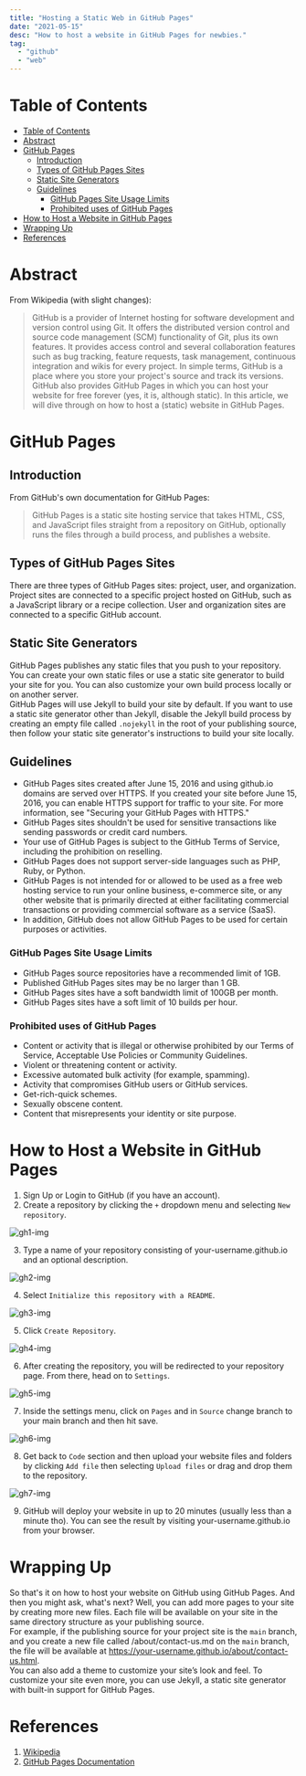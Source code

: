 ```yaml
---
title: "Hosting a Static Web in GitHub Pages"
date: "2021-05-15"
desc: "How to host a website in GitHub Pages for newbies."
tag:
  - "github"
  - "web"
---
```


# Table of Contents

- [Table of Contents](#table-of-contents)
- [Abstract](#abstract)
- [GitHub Pages](#github-pages)
  - [Introduction](#introduction)
  - [Types of GitHub Pages Sites](#types-of-github-pages-sites)
  - [Static Site Generators](#static-site-generators)
  - [Guidelines](#guidelines)
    - [GitHub Pages Site Usage Limits](#github-pages-site-usage-limits)
    - [Prohibited uses of GitHub Pages](#prohibited-uses-of-github-pages)
- [How to Host a Website in GitHub Pages](#how-to-host-a-website-in-github-pages)
- [Wrapping Up](#wrapping-up)
- [References](#references)

# Abstract

From Wikipedia (with slight changes):

> GitHub is a provider of Internet hosting for software development and version
> control using Git. It offers the distributed version control and source code
> management (SCM) functionality of Git, plus its own features. It provides
> access control and several collaboration features such as bug tracking,
> feature requests, task management, continuous integration and wikis for every
> project. In simple terms, GitHub is a place where you store your project's
> source and track its versions. GitHub also provides GitHub Pages in which you
> can host your website for free forever (yes, it is, although static). In this
> article, we will dive through on how to host a (static) website in GitHub
> Pages.

# GitHub Pages

## Introduction

From GitHub's own documentation for GitHub Pages:

> GitHub Pages is a static site hosting service that takes HTML, CSS, and
> JavaScript files straight from a repository on GitHub, optionally runs the
> files through a build process, and publishes a website.

## Types of GitHub Pages Sites

There are three types of GitHub Pages sites: project, user, and organization.
Project sites are connected to a specific project hosted on GitHub, such as a
JavaScript library or a recipe collection. User and organization sites are
connected to a specific GitHub account.

## Static Site Generators

GitHub Pages publishes any static files that you push to your repository. You
can create your own static files or use a static site generator to build your
site for you. You can also customize your own build process locally or on
another server.\
GitHub Pages will use Jekyll to build your site by default. If you want to use a
static site generator other than Jekyll, disable the Jekyll build process by
creating an empty file called `.nojekyll` in the root of your publishing source,
then follow your static site generator's instructions to build your site
locally.

## Guidelines

- GitHub Pages sites created after June 15, 2016 and using github.io domains are
  served over HTTPS. If you created your site before June 15, 2016, you can
  enable HTTPS support for traffic to your site. For more information, see
  "Securing your GitHub Pages with HTTPS."
- GitHub Pages sites shouldn't be used for sensitive transactions like sending
  passwords or credit card numbers.
- Your use of GitHub Pages is subject to the GitHub Terms of Service, including
  the prohibition on reselling.
- GitHub Pages does not support server-side languages such as PHP, Ruby, or
  Python.
- GitHub Pages is not intended for or allowed to be used as a free web hosting
  service to run your online business, e-commerce site, or any other website
  that is primarily directed at either facilitating commercial transactions or
  providing commercial software as a service (SaaS).
- In addition, GitHub does not allow GitHub Pages to be used for certain
  purposes or activities.

### GitHub Pages Site Usage Limits

- GitHub Pages source repositories have a recommended limit of 1GB.
- Published GitHub Pages sites may be no larger than 1 GB.
- GitHub Pages sites have a soft bandwidth limit of 100GB per month.
- GitHub Pages sites have a soft limit of 10 builds per hour.

### Prohibited uses of GitHub Pages

- Content or activity that is illegal or otherwise prohibited by our Terms of
  Service, Acceptable Use Policies or Community Guidelines.
- Violent or threatening content or activity.
- Excessive automated bulk activity (for example, spamming).
- Activity that compromises GitHub users or GitHub services.
- Get-rich-quick schemes.
- Sexually obscene content.
- Content that misrepresents your identity or site purpose.

# How to Host a Website in GitHub Pages

1. Sign Up or Login to GitHub (if you have an account).
2. Create a repository by clicking the `+` dropdown menu and selecting
   `New repository`.

![gh1-img](/others/ghpages1.webp)

3. Type a name of your repository consisting of your-username.github.io and an
   optional description.

![gh2-img](/others/ghpages2.webp)

4. Select `Initialize this repository with a README`.

![gh3-img](/others/ghpages3.webp)

5. Click `Create Repository`.

![gh4-img](/others/ghpages4.webp)

6. After creating the repository, you will be redirected to your repository
   page. From there, head on to `Settings`.

![gh5-img](/others/ghpages5.webp)

7. Inside the settings menu, click on `Pages` and in `Source` change branch to
   your main branch and then hit save.

![gh6-img](/others/ghpages6.webp)

8. Get back to `Code` section and then upload your website files and folders by
   clicking `Add file` then selecting `Upload files` or drag and drop them to
   the repository.

![gh7-img](/others/ghpages7.webp)

9. GitHub will deploy your website in up to 20 minutes (usually less than a
   minute tho). You can see the result by visiting your-username.github.io from
   your browser.

# Wrapping Up

So that's it on how to host your website on GitHub using GitHub Pages. And then
you might ask, what's next? Well, you can add more pages to your site by
creating more new files. Each file will be available on your site in the same
directory structure as your publishing source.\
For example, if the publishing source for your project site is the `main`
branch, and you create a new file called /about/contact-us.md on the `main`
branch, the file will be available at
<https://your-username.github.io/about/contact-us.html>.\
You can also add a theme to customize your site’s look and feel. To customize
your site even more, you can use Jekyll, a static site generator with built-in
support for GitHub Pages.

# References

1. [Wikipedia](https://en.wikipedia.org/wiki/GitHub)
2. [GitHub Pages Documentation](https://docs.github.com/en/pages/getting-started-with-github-pages)
